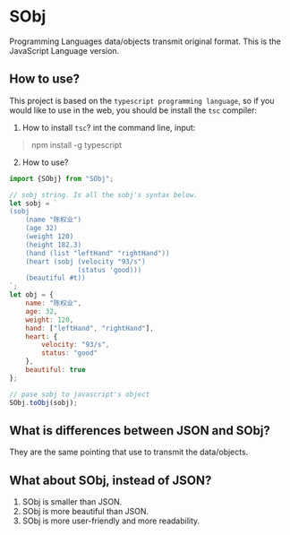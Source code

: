 # SObj
Programming Languages data/objects transmit original format. This is the JavaScript Language version.

## How to use?
This project is based on the `typescript programming language`, so if you would like to use in the web, you should be install the `tsc` compiler:
1. How to install `tsc`? 
int the command line, input:
> npm install -g typescript
2. How to use?
```javascript
import {SObj} from "SObj";

// sobj string. Is all the sobj's syntax below.
let sobj = `
(sobj
    (name "陈权业")
    (age 32)
    (weight 120)
    (height 182.3)
    (hand (list "leftHand" "rightHand"))
    (heart (sobj (velocity "93/s")
                 (status 'good)))
    (beautiful #t))
`;
let obj = {
    name: "陈权业",
    age: 32,
    weight: 120,
    hand: ["leftHand", "rightHand"],
    heart: {
        velocity: "93/s",
        status: "good"
    },
    beautiful: true
};

// pase sobj to javascript's object
SObj.toObj(sobj);
```
## What is differences between JSON and SObj?
They are the same pointing that use to transmit the data/objects.
## What about SObj, instead of JSON?
1. SObj is smaller than JSON.
2. SObj is more beautiful than JSON.
3. SObj is more user-friendly and more readability.
